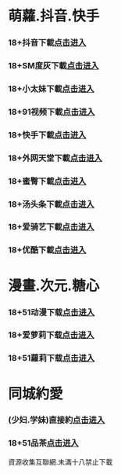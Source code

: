 # 萌蘿.抖音.快手
### 18+抖音下載<a rel="nofollow noopener" href="https://jrqqa8s6gtmh.top/?channel_code=MIM05BBG " target="_blank">点击进入</a>
### 18+SM度灰下載<a rel="nofollow noopener" href="https://88c1.yrpwateb.cc/chan/h56418/wukq4" target="_blank">点击进入</a>
### 18+小太妹下載<a rel="nofollow noopener" href="https://wo6gs3hpa8eq.top/?channel_code=MIM03BBG" target="_blank">点击进入</a>
### 18+91视频下載<a rel="nofollow noopener" href="https://5626.kmrrnxhmj.com/chan-4780/aff-ktWnZ" target="_blank">点击进入</a>
### 18+快手下載<a rel="nofollow noopener" href="https://dohr4nf2ab8p.top/?channel_code=MIM04BBG" target="_blank">点击进入</a>
### 18+外网天堂下載<a rel="nofollow noopener" href="https://19ff84.qianrehvw.com/aff-Mje8" target="_blank">点击进入</a>
### 18+蜜臀下載<a rel="nofollow noopener" href="https://qrj7i1dsa8cf.top/?channel_code=MIM18BBG" target="_blank">点击进入</a>
### 18+汤头条下載<a rel="nofollow noopener" href="https://2933b90.fcgfazs.tips/chan/a14565/eMA29" target="_blank">点击进入</a>
### 18+爱骑艺下載<a rel="nofollow noopener" href="https://tcjechzsyqxm.top/?channel_code=MIM12BBG" target="_blank">点击进入</a>
### 18+优酷下載<a rel="nofollow noopener" href="https://abyxfqh9ipck.top/?channel_code=MIM13BBG" target="_blank">点击进入</a>
# 漫畫.次元.糖心
### 18+51动漫下载<a rel="nofollow noopener" href="https://c397f79.puemrdxqn.com/?code=ahbFk&c=16921" target="_blank">点击进入</a>
### 18+爱萝莉下载<a rel="nofollow noopener" href="https://nretpxyzw98x.top/?channel_code=MIM33BBG" target="_blank">点击进入</a>
### 18+51蘿莉下载<a rel="nofollow noopener" href="https://281467a7.umgfgq.com/chan/GS1525/SWKC" target="_blank">点击进入</a>
# 同城約愛
### (少妇.学妹)直接約<a rel="nofollow noopener" href="https://jy.scynull.com/p9/index.html?t=001gz_298" target="_blank">点击进入</a>
### 18+51品茶<a rel="nofollow noopener" href="https://7fba4f0e.f9fee9e5f.com/?code=aZJ6Q&c=16921" target="_blank">点击进入</a>

資源收集互聯網.未滿十八禁止下載
